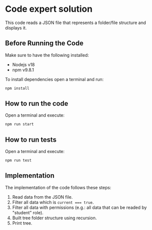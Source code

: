# Code expert solution

This code reads a JSON file that represents a folder/file structure and displays it.

## Before Running the Code

Make sure to have the following installed:

* Nodejs v18
* npm v9.8.1

To install dependencies open a terminal and run:

```bash
npm install
```

## How to run the code

Open a terminal and execute:

```bash
npm run start
```

## How to run tests

Open a terminal and execute:

```bash
npm run test
```

## Implementation

The implementation of the code follows these steps:

1. Read data from the JSON file.
2. Filter all data which is `current === true`.
3. Filter all data with permissions (e.g.: all data that can be readed by "student" role).
4. Built tree folder structure using recursion.
5. Print tree.

